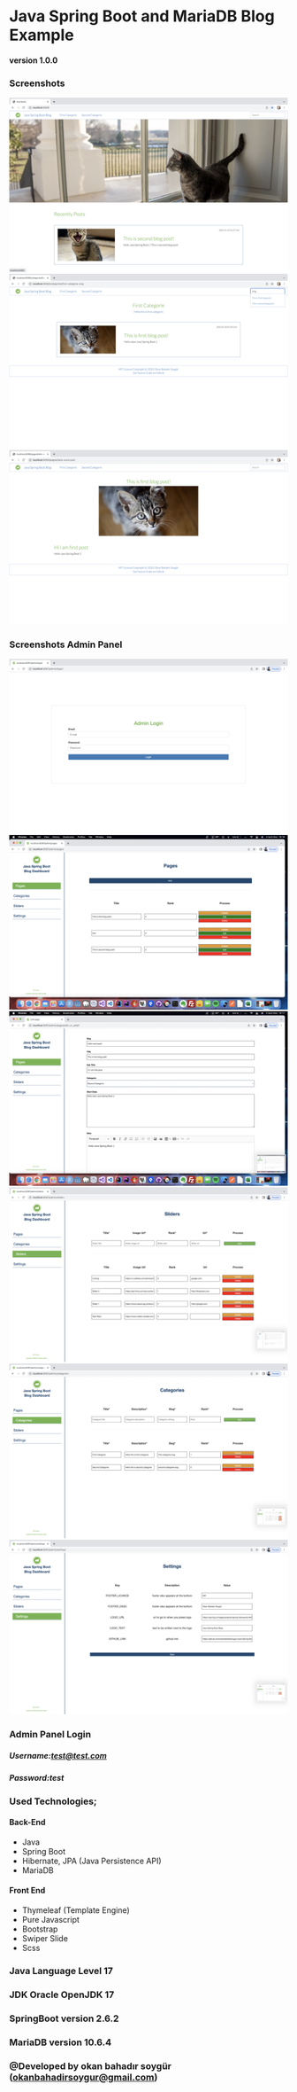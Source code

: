 # Java Spring Boot and MariaDB Blog Example
#### version 1.0.0


### Screenshots 
![Screenshot](screenshots/one.png)
![Screenshot](screenshots/tree.png)
![Screenshot](screenshots/four.png)


### Screenshots Admin Panel
![Screenshot](screenshots/admin7.png)
![Screenshot](screenshots/admin8.png)
![Screenshot](screenshots/admin2.png)
![Screenshot](screenshots/admin4.png)
![Screenshot](screenshots/admin5.png)
![Screenshot](screenshots/admin6.png)

### Admin Panel Login
##### Username:test@test.com
##### Password:test




### Used Technologies;

#### Back-End
- Java
- Spring Boot 
- Hibernate, JPA (Java Persistence API)
- MariaDB

#### Front End
- Thymeleaf (Template Engine)
- Pure Javascript
- Bootstrap
- Swiper Slide
- Scss

### Java Language Level 17
### JDK Oracle OpenJDK 17
### SpringBoot version 2.6.2
### MariaDB version 10.6.4



### @Developed by okan bahadır soygür (okanbahadirsoygur@gmail.com)



